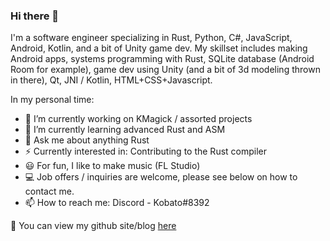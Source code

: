 ### Hi there 👋

I'm a software engineer specializing in Rust, Python, C#, JavaScript, Android, Kotlin, and a bit of Unity game dev. My skillset includes making Android apps, systems programming with Rust, SQLite database (Android Room for example), game dev using Unity (and a bit of 3d modeling thrown in there), Qt, JNI / Kotlin, HTML+CSS+Javascript.

In my personal time:
- 🔭 I’m currently working on KMagick / assorted projects
- 🌱 I’m currently learning advanced Rust and ASM
- 💬 Ask me about anything Rust
- ⚡ Currently interested in: Contributing to the Rust compiler
- 😃 For fun, I like to make music (FL Studio)
- 💻 Job offers / inquiries are welcome, please see below on how to contact me.
- 📫 How to reach me: Discord - Kobato#8392

🔗 You can view my github site/blog [here](https://cherryleafroad.github.io/)
